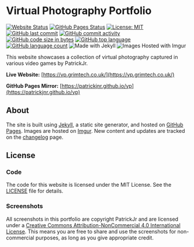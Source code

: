 # Virtual Photography Portfolio

[![Website Status](https://img.shields.io/website?url=https%3A%2F%2Fvp.grimtech.co.uk&style=for-the-badge)](https://vp.grimtech.co.uk/) [![GitHub Pages Status](https://img.shields.io/github/deployments/PatrickJnr/vp/github-pages?label=GitHub%20Pages&style=for-the-badge)](https://patrickjnr.github.io/vp) [![License: MIT](https://img.shields.io/badge/License-MIT-yellow.svg?style=for-the-badge)](https://opensource.org/licenses/MIT) [![GitHub last commit](https://img.shields.io/github/last-commit/PatrickJnr/vp?style=for-the-badge)](https://github.com/PatrickJnr/vp/commits/main) [![GitHub commit activity](https://img.shields.io/github/commit-activity/m/PatrickJnr/vp?style=for-the-badge)](https://github.com/PatrickJnr/vp/commits/main)<br>
[![GitHub code size in bytes](https://img.shields.io/github/languages/code-size/PatrickJnr/vp?style=for-the-badge)](https://github.com/PatrickJnr/vp) [![GitHub top language](https://img.shields.io/github/languages/top/PatrickJnr/vp?style=for-the-badge)](https://github.com/PatrickJnr/vp) [![GitHub language count](https://img.shields.io/github/languages/count/PatrickJnr/vp?style=for-the-badge)](https://github.com/PatrickJnr/vp) <img alt="Made with Jekyll" src="https://img.shields.io/badge/Made%20with-Jekyll-blue?logo=jekyll&style=for-the-badge"> <img alt="Images Hosted with Imgur" src="https://img.shields.io/badge/Images_Hosted_with-Imgur-green?logo=imgur&style=for-the-badge">

This website showcases a collection of virtual photography captured in various video games by PatrickJr.

**Live Website:** [https://vp.grimtech.co.uk/](https://vp.grimtech.co.uk/)

**GitHub Pages Mirror:** [https://patrickjnr.github.io/vp](https://patrickjnr.github.io/vp)

## About

The site is built using [Jekyll](https://jekyllrb.com/), a static site generator, and hosted on [GitHub Pages](https://pages.github.com/). Images are hosted on [Imgur](https://imgur.com/). New content and updates are tracked on the [changelog](https://vp.grimtech.co.uk/changelog) page.

## License

### Code

The code for this website is licensed under the MIT License. See the [LICENSE](LICENSE) file for details.

### Screenshots

All screenshots in this portfolio are copyright PatrickJr and are licensed under a [Creative Commons Attribution-NonCommercial 4.0 International License](https://creativecommons.org/licenses/by-nc/4.0/). This means you are free to share and use the screenshots for non-commercial purposes, as long as you give appropriate credit.